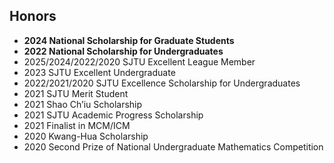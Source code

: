 ## Honors

- **2024 National Scholarship for Graduate Students**
- **2022 National Scholarship for Undergraduates**
- 2025/2024/2022/2020 SJTU Excellent League Member
- 2023 SJTU Excellent Undergraduate
- 2022/2021/2020 SJTU Excellence Scholarship for Undergraduates
- 2021 SJTU Merit Student
- 2021 Shao Ch’iu Scholarship
- 2021 SJTU Academic Progress Scholarship
- 2021 Finalist in MCM/ICM
- 2020 Kwang-Hua Scholarship
- 2020 Second Prize of National Undergraduate Mathematics Competition
